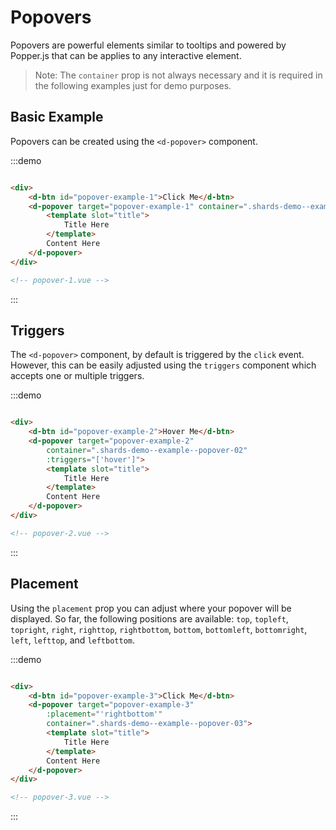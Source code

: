 # Popovers

Popovers are powerful elements similar to tooltips and powered by Popper.js that can be applies to any interactive element.

> Note: The `container` prop is not always necessary and it is required in the following examples just for demo purposes.

## Basic Example

Popovers can be created using the `<d-popover>` component.

:::demo
```html

<div>
    <d-btn id="popover-example-1">Click Me</d-btn>
    <d-popover target="popover-example-1" container=".shards-demo--example--popover-01">
        <template slot="title">
            Title Here
        </template>
        Content Here
    </d-popover>
</div>

<!-- popover-1.vue -->
```
:::

## Triggers

The `<d-popover>` component, by default is triggered by the `click` event. However, this can be easily adjusted using the `triggers` component which accepts one or multiple triggers.

:::demo
```html

<div>
    <d-btn id="popover-example-2">Hover Me</d-btn>
    <d-popover target="popover-example-2"
        container=".shards-demo--example--popover-02"
        :triggers="['hover']">
        <template slot="title">
            Title Here
        </template>
        Content Here
    </d-popover>
</div>

<!-- popover-2.vue -->
```
:::


## Placement

Using the `placement` prop you can adjust where your popover will be displayed. So far, the following positions are available: `top`, `topleft`, `topright`, `right`, `righttop`, `rightbottom`, `bottom`, `bottomleft`, `bottomright`, `left`, `lefttop`, and `leftbottom`.

:::demo
```html

<div>
    <d-btn id="popover-example-3">Click Me</d-btn>
    <d-popover target="popover-example-3"
        :placement="'rightbottom'"
        container=".shards-demo--example--popover-03">
        <template slot="title">
            Title Here
        </template>
        Content Here
    </d-popover>
</div>

<!-- popover-3.vue -->
```
:::
